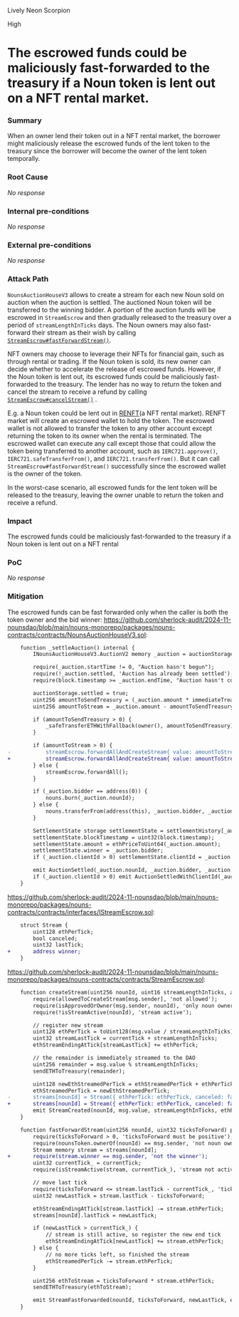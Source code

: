 Lively Neon Scorpion

High

# The escrowed funds could be maliciously fast-forwarded to the treasury if a Noun token is lent out on a NFT rental market.

### Summary

When an owner lend their token out in a NFT rental market, the borrower might maliciously release the escrowed funds of the lent token to the treasury since the borrower will become the owner of the lent token temporally.

### Root Cause

_No response_

### Internal pre-conditions

_No response_

### External pre-conditions

_No response_

### Attack Path

`NounsAuctionHouseV3` allows to create a stream for each new Noun sold on auction when the auction is settled.
The auctioned Noun token will be transferred to the winning bidder. A portion of the auction funds will be escrowed in `StreamEscrow` and then gradually released to the treasury over a period of `streamLengthInTicks` days.
The Noun owners may also fast-forward their stream as their wish by calling [`StreamEscrow#fastForwardStream()`](https://github.com/sherlock-audit/2024-11-nounsdao/blob/main/nouns-monorepo/packages/nouns-contracts/contracts/StreamEscrow.sol#L197-L224).

NFT owners may choose to leverage their NFTs for financial gain, such as through rental or trading. 
If the Noun token is sold, its new owner can decide whether to accelerate the release of escrowed funds.
However, if the Noun token is lent out, its escrowed funds could be maliciously fast-forwarded to the treasury. The lender has no way to return the token and cancel the stream to receive a refund by calling [`StreamEscrow#cancelStream()`](https://github.com/sherlock-audit/2024-11-nounsdao/blob/main/nouns-monorepo/packages/nouns-contracts/contracts/StreamEscrow.sol#L112-L130) .

E.g. a Noun token could be lent out in [RENFT](https://www.renft.io/)(a NFT rental market). RENFT market will create an escrowed wallet to hold the token. The escrowed wallet is not allowed to transfer the token to any other account except returning the token to its owner when the rental is terminated. The escrowed wallet can execute any call except those that could allow the token being transferred to another account, such as `IERC721.approve()`, `IERC721.safeTransferFrom()`, and `IERC721.transferFrom()`. But it can call `StreamEscrow#fastForwardStream()` successfully since the escrowed wallet is the owner of the token.

In the worst-case scenario, all escrowed funds for the lent token will be released to the treasury, leaving the owner unable to return the token and receive a refund.

### Impact

The escrowed funds could be maliciously fast-forwarded to the treasury if a Noun token is lent out on a NFT rental 

### PoC

_No response_

### Mitigation

The escrowed funds can be fast forwarded only when the caller is both the token owner and the bid winner:
https://github.com/sherlock-audit/2024-11-nounsdao/blob/main/nouns-monorepo/packages/nouns-contracts/contracts/NounsAuctionHouseV3.sol:
```diff
    function _settleAuction() internal {
        INounsAuctionHouseV3.AuctionV2 memory _auction = auctionStorage;

        require(_auction.startTime != 0, "Auction hasn't begun");
        require(!_auction.settled, 'Auction has already been settled');
        require(block.timestamp >= _auction.endTime, "Auction hasn't completed");

        auctionStorage.settled = true;
        uint256 amountToSendTreasury = (_auction.amount * immediateTreasuryBPs) / 10_000;
        uint256 amountToStream = _auction.amount - amountToSendTreasury;

        if (amountToSendTreasury > 0) {
            _safeTransferETHWithFallback(owner(), amountToSendTreasury);
        }

        if (amountToStream > 0) {
-           streamEscrow.forwardAllAndCreateStream{ value: amountToStream }(_auction.nounId, streamLengthInTicks);
+           streamEscrow.forwardAllAndCreateStream{ value: amountToStream }(_auction.nounId, streamLengthInTicks, _auction.bidder);
        } else {
            streamEscrow.forwardAll();
        }

        if (_auction.bidder == address(0)) {
            nouns.burn(_auction.nounId);
        } else {
            nouns.transferFrom(address(this), _auction.bidder, _auction.nounId);
        }

        SettlementState storage settlementState = settlementHistory[_auction.nounId];
        settlementState.blockTimestamp = uint32(block.timestamp);
        settlementState.amount = ethPriceToUint64(_auction.amount);
        settlementState.winner = _auction.bidder;
        if (_auction.clientId > 0) settlementState.clientId = _auction.clientId;

        emit AuctionSettled(_auction.nounId, _auction.bidder, _auction.amount);
        if (_auction.clientId > 0) emit AuctionSettledWithClientId(_auction.nounId, _auction.clientId);
    }
```
https://github.com/sherlock-audit/2024-11-nounsdao/blob/main/nouns-monorepo/packages/nouns-contracts/contracts/interfaces/IStreamEscrow.sol:
```diff
    struct Stream {
        uint128 ethPerTick;
        bool canceled;
        uint32 lastTick;
+       address winner;
    }
```
https://github.com/sherlock-audit/2024-11-nounsdao/blob/main/nouns-monorepo/packages/nouns-contracts/contracts/StreamEscrow.sol:
```diff
    function createStream(uint256 nounId, uint16 streamLengthInTicks, address winner) public payable {
        require(allowedToCreateStream[msg.sender], 'not allowed');
        require(isApprovedOrOwner(msg.sender, nounId), 'only noun owner or approved');
        require(!isStreamActive(nounId), 'stream active');

        // register new stream
        uint128 ethPerTick = toUint128(msg.value / streamLengthInTicks);
        uint32 streamLastTick = currentTick + streamLengthInTicks;
        ethStreamEndingAtTick[streamLastTick] += ethPerTick;

        // the remainder is immediately streamed to the DAO
        uint256 remainder = msg.value % streamLengthInTicks;
        sendETHToTreasury(remainder);

        uint128 newEthStreamedPerTick = ethStreamedPerTick + ethPerTick;
        ethStreamedPerTick = newEthStreamedPerTick;
-       streams[nounId] = Stream({ ethPerTick: ethPerTick, canceled: false, lastTick: streamLastTick });
+       streams[nounId] = Stream({ ethPerTick: ethPerTick, canceled: false, lastTick: streamLastTick, winner: winner });
        emit StreamCreated(nounId, msg.value, streamLengthInTicks, ethPerTick, newEthStreamedPerTick, streamLastTick);
    }

    function fastForwardStream(uint256 nounId, uint32 ticksToForward) public {
        require(ticksToForward > 0, 'ticksToForward must be positive');
        require(nounsToken.ownerOf(nounId) == msg.sender, 'not noun owner');
        Stream memory stream = streams[nounId];
+       require(stream.winner == msg.sender, 'not the winner');
        uint32 currentTick_ = currentTick;
        require(isStreamActive(stream, currentTick_), 'stream not active');

        // move last tick
        require(ticksToForward <= stream.lastTick - currentTick_, 'ticksToFoward too large');
        uint32 newLastTick = stream.lastTick - ticksToForward;

        ethStreamEndingAtTick[stream.lastTick] -= stream.ethPerTick;
        streams[nounId].lastTick = newLastTick;

        if (newLastTick > currentTick_) {
            // stream is still active, so register the new end tick
            ethStreamEndingAtTick[newLastTick] += stream.ethPerTick;
        } else {
            // no more ticks left, so finished the stream
            ethStreamedPerTick -= stream.ethPerTick;
        }

        uint256 ethToStream = ticksToForward * stream.ethPerTick;
        sendETHToTreasury(ethToStream);

        emit StreamFastForwarded(nounId, ticksToForward, newLastTick, ethStreamedPerTick);
    }
```